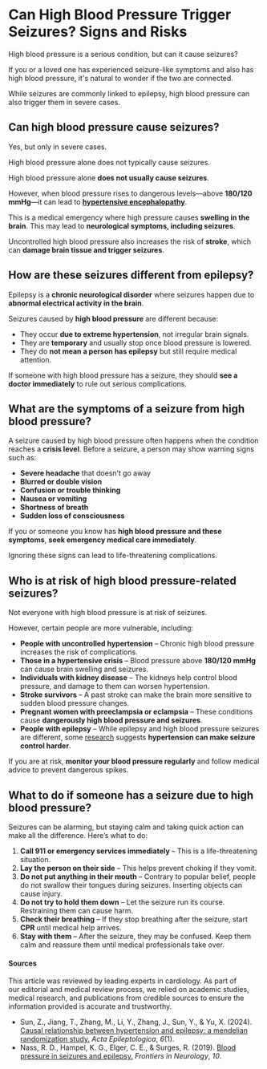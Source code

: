 # Can High Blood Pressure Trigger Seizures? Signs and Risks

High blood pressure is a serious condition, but can it cause seizures?

If you or a loved one has experienced seizure-like symptoms and also has high blood pressure, it's natural to wonder if the two are connected.

While seizures are commonly linked to epilepsy, high blood pressure can also trigger them in severe cases.

## Can high blood pressure cause seizures?

Yes, but only in severe cases.

High blood pressure alone does not typically cause seizures.

High blood pressure alone **does not usually cause seizures**.

However, when blood pressure rises to dangerous levels—above **180/120 mmHg**—it can lead to [**hypertensive encephalopathy**](https://www.ncbi.nlm.nih.gov/books/NBK554499/).

This is a medical emergency where high pressure causes **swelling in the brain**. This may lead to **neurological symptoms, including seizures**.

Uncontrolled high blood pressure also increases the risk of **stroke**, which can **damage brain tissue and trigger seizures**.

## How are these seizures different from epilepsy?

Epilepsy is a **chronic neurological disorder** where seizures happen due to **abnormal electrical activity in the brain**.

Seizures caused by **high blood pressure** are different because:

- They occur **due to extreme hypertension**, not irregular brain signals.
- They are **temporary** and usually stop once blood pressure is lowered.
- They do **not mean a person has epilepsy** but still require medical attention.

If someone with high blood pressure has a seizure, they should **see a doctor immediately** to rule out serious complications.

## What are the symptoms of a seizure from high blood pressure?

A seizure caused by high blood pressure often happens when the condition reaches a **crisis level**. Before a seizure, a person may show warning signs such as:

- **Severe headache** that doesn’t go away
- **Blurred or double vision**
- **Confusion or trouble thinking**
- **Nausea or vomiting**
- **Shortness of breath**
- **Sudden loss of consciousness**

If you or someone you know has **high blood pressure and these symptoms**, **seek emergency medical care immediately**.

Ignoring these signs can lead to life-threatening complications.

## Who is at risk of high blood pressure-related seizures?

Not everyone with high blood pressure is at risk of seizures.

However, certain people are more vulnerable, including:

- **People with uncontrolled hypertension** – Chronic high blood pressure increases the risk of complications.
- **Those in a hypertensive crisis** – Blood pressure above **180/120 mmHg** can cause brain swelling and seizures.
- **Individuals with kidney disease** – The kidneys help control blood pressure, and damage to them can worsen hypertension.
- **Stroke survivors** – A past stroke can make the brain more sensitive to sudden blood pressure changes.
- **Pregnant women with preeclampsia or eclampsia** – These conditions cause **dangerously high blood pressure and seizures**.
- **People with epilepsy** – While epilepsy and high blood pressure seizures are different, some [research](https://aepi.biomedcentral.com/articles/10.1186/s42494-024-00152-9) suggests **hypertension can make seizure control harder**.

If you are at risk, **monitor your blood pressure regularly** and follow medical advice to prevent dangerous spikes.

## What to do if someone has a seizure due to high blood pressure?

Seizures can be alarming, but staying calm and taking quick action can make all the difference. Here’s what to do:

1. **Call 911 or emergency services immediately** – This is a life-threatening situation.
2. **Lay the person on their side** – This helps prevent choking if they vomit.
3. **Do not put anything in their mouth** – Contrary to popular belief, people do not swallow their tongues during seizures. Inserting objects can cause injury.
4. **Do not try to hold them down** – Let the seizure run its course. Restraining them can cause harm.
5. **Check their breathing** – If they stop breathing after the seizure, start **CPR** until medical help arrives.
6. **Stay with them** – After the seizure, they may be confused. Keep them calm and reassure them until medical professionals take over.

#### Sources

This article was reviewed by leading experts in cardiology. As part of our editorial and medical review process, we relied on academic studies, medical research, and publications from credible sources to ensure the information provided is accurate and trustworthy.

- Sun, Z., Jiang, T., Zhang, M., Li, Y., Zhang, J., Sun, Y., & Yu, X. (2024). [Causal relationship between hypertension and epilepsy: a mendelian randomization study.](https://aepi.biomedcentral.com/articles/10.1186/s42494-024-00152-9) _Acta Epileptologica_, _6_(1).
- Nass, R. D., Hampel, K. G., Elger, C. E., & Surges, R. (2019). [Blood pressure in seizures and epilepsy.](https://www.frontiersin.org/journals/neurology/articles/10.3389/fneur.2019.00501/full) _Frontiers in Neurology_, _10_.